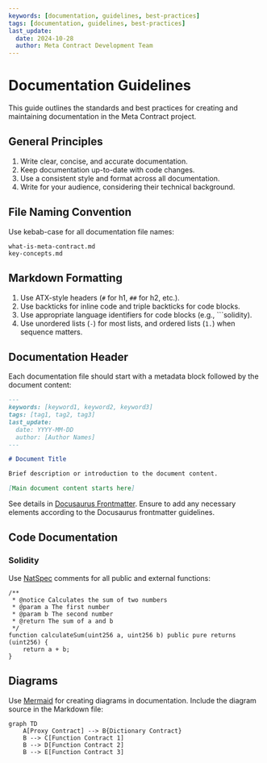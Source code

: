 ```yaml
---
keywords: [documentation, guidelines, best-practices]
tags: [documentation, guidelines, best-practices]
last_update:
  date: 2024-10-28
  author: Meta Contract Development Team
---
```


# Documentation Guidelines

This guide outlines the standards and best practices for creating and maintaining documentation in the Meta Contract project.

## General Principles

1. Write clear, concise, and accurate documentation.
2. Keep documentation up-to-date with code changes.
3. Use a consistent style and format across all documentation.
4. Write for your audience, considering their technical background.

## File Naming Convention

Use kebab-case for all documentation file names:

```
what-is-meta-contract.md
key-concepts.md
```

## Markdown Formatting

1. Use ATX-style headers (`#` for h1, `##` for h2, etc.).
2. Use backticks for inline code and triple backticks for code blocks.
3. Use appropriate language identifiers for code blocks (e.g., ```solidity).
4. Use unordered lists (`-`) for most lists, and ordered lists (`1.`) when sequence matters.

## Documentation Header

Each documentation file should start with a metadata block followed by the document content:

```markdown
---
keywords: [keyword1, keyword2, keyword3]
tags: [tag1, tag2, tag3]
last_update:
  date: YYYY-MM-DD
  author: [Author Names]
---

# Document Title

Brief description or introduction to the document content.

[Main document content starts here]
```

See details in [Docusaurus Frontmatter](https://docusaurus.io/docs/create-doc#doc-front-matter). Ensure to add any necessary elements according to the Docusaurus frontmatter guidelines.

## Code Documentation

### Solidity

Use [NatSpec](https://docs.soliditylang.org/en/latest/natspec-format.html) comments for all public and external functions:

```solidity
/**
 * @notice Calculates the sum of two numbers
 * @param a The first number
 * @param b The second number
 * @return The sum of a and b
 */
function calculateSum(uint256 a, uint256 b) public pure returns (uint256) {
    return a + b;
}
```

## Diagrams

Use [Mermaid](https://mermaid.js.org/intro/syntax-reference.html) for creating diagrams in documentation. Include the diagram source in the Markdown file:

```mermaid
graph TD
    A[Proxy Contract] --> B{Dictionary Contract}
    B --> C[Function Contract 1]
    B --> D[Function Contract 2]
    B --> E[Function Contract 3]
```
